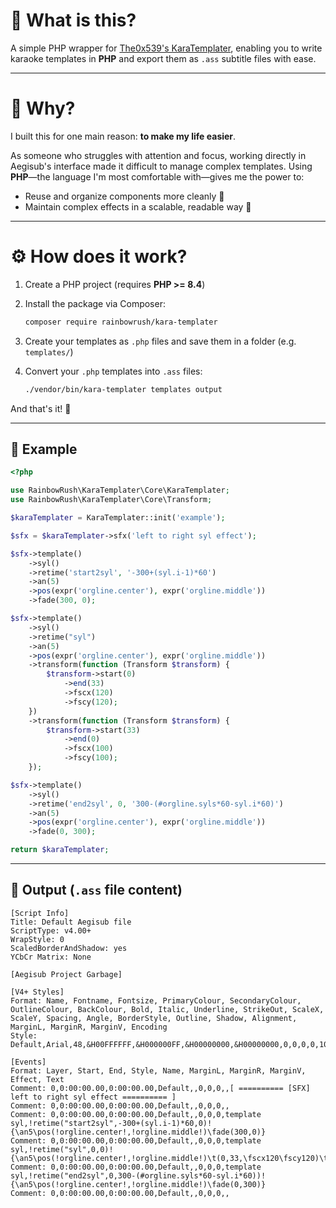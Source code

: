 # 🎤 What is this?

A simple PHP wrapper for [The0x539's KaraTemplater](https://github.com/The0x539/Aegisub-Scripts/blob/trunk/doc/0x.KaraTemplater.md), enabling you to write karaoke templates in **PHP** and export them as `.ass` subtitle files with ease.

---

# 🤔 Why?

I built this for one main reason: **to make my life easier**.

As someone who struggles with attention and focus, working directly in Aegisub's interface made it difficult to manage complex templates. Using **PHP**—the language I'm most comfortable with—gives me the power to:

* Reuse and organize components more cleanly 🧼
* Maintain complex effects in a scalable, readable way 🔁

---

# ⚙️ How does it work?

1. Create a PHP project (requires **PHP >= 8.4**)

2. Install the package via Composer:

   ```bash
   composer require rainbowrush/kara-templater
   ```

3. Create your templates as `.php` files and save them in a folder (e.g. `templates/`)

4. Convert your `.php` templates into `.ass` files:

   ```bash
   ./vendor/bin/kara-templater templates output
   ```

And that's it! 🎉

---

## 🧪 Example

```php
<?php

use RainbowRush\KaraTemplater\Core\KaraTemplater;
use RainbowRush\KaraTemplater\Core\Transform;

$karaTemplater = KaraTemplater::init('example');

$sfx = $karaTemplater->sfx('left to right syl effect');

$sfx->template()
    ->syl()
    ->retime('start2syl', '-300+(syl.i-1)*60')
    ->an(5)
    ->pos(expr('orgline.center'), expr('orgline.middle'))
    ->fade(300, 0);

$sfx->template()
    ->syl()
    ->retime("syl")
    ->an(5)
    ->pos(expr('orgline.center'), expr('orgline.middle'))
    ->transform(function (Transform $transform) {
        $transform->start(0)
            ->end(33)
            ->fscx(120)
            ->fscy(120);
    })
    ->transform(function (Transform $transform) {
        $transform->start(33)
            ->end(0)
            ->fscx(100)
            ->fscy(100);
    });

$sfx->template()
    ->syl()
    ->retime('end2syl', 0, '300-(#orgline.syls*60-syl.i*60)')
    ->an(5)
    ->pos(expr('orgline.center'), expr('orgline.middle'))
    ->fade(0, 300);

return $karaTemplater;
```

---

## 🧾 Output (`.ass` file content)

```ass
[Script Info]
Title: Default Aegisub file
ScriptType: v4.00+
WrapStyle: 0
ScaledBorderAndShadow: yes
YCbCr Matrix: None

[Aegisub Project Garbage]

[V4+ Styles]
Format: Name, Fontname, Fontsize, PrimaryColour, SecondaryColour, OutlineColour, BackColour, Bold, Italic, Underline, StrikeOut, ScaleX, ScaleY, Spacing, Angle, BorderStyle, Outline, Shadow, Alignment, MarginL, MarginR, MarginV, Encoding
Style: Default,Arial,48,&H00FFFFFF,&H000000FF,&H00000000,&H00000000,0,0,0,0,100,100,0,0,1,2,2,2,10,10,10,1

[Events]
Format: Layer, Start, End, Style, Name, MarginL, MarginR, MarginV, Effect, Text
Comment: 0,0:00:00.00,0:00:00.00,Default,,0,0,0,,[ ========== [SFX] left to right syl effect ========== ]
Comment: 0,0:00:00.00,0:00:00.00,Default,,0,0,0,,
Comment: 0,0:00:00.00,0:00:00.00,Default,,0,0,0,template syl,!retime("start2syl",-300+(syl.i-1)*60,0)!{\an5\pos(!orgline.center!,!orgline.middle!)\fade(300,0)}
Comment: 0,0:00:00.00,0:00:00.00,Default,,0,0,0,template syl,!retime("syl",0,0)!{\an5\pos(!orgline.center!,!orgline.middle!)\t(0,33,\fscx120\fscy120)\t(33,0,\fscx100\fscy100)}
Comment: 0,0:00:00.00,0:00:00.00,Default,,0,0,0,template syl,!retime("end2syl",0,300-(#orgline.syls*60-syl.i*60))!{\an5\pos(!orgline.center!,!orgline.middle!)\fade(0,300)}
Comment: 0,0:00:00.00,0:00:00.00,Default,,0,0,0,,
```
